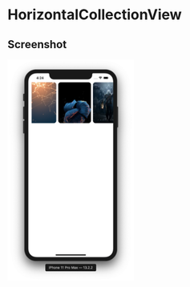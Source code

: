 #  HorizontalCollectionView

## Screenshot

<img src="https://github.com/prongbang/HorizontalCollectionView/blob/master/Screeenshot/preview.png?raw=true" style="width: 50%;"/>

